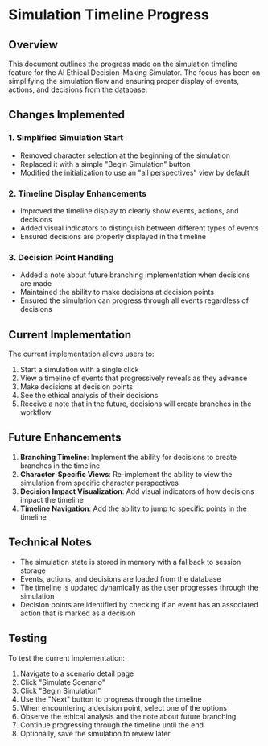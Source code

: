 # Simulation Timeline Progress

## Overview

This document outlines the progress made on the simulation timeline feature for the AI Ethical Decision-Making Simulator. The focus has been on simplifying the simulation flow and ensuring proper display of events, actions, and decisions from the database.

## Changes Implemented

### 1. Simplified Simulation Start

- Removed character selection at the beginning of the simulation
- Replaced it with a simple "Begin Simulation" button
- Modified the initialization to use an "all perspectives" view by default

### 2. Timeline Display Enhancements

- Improved the timeline display to clearly show events, actions, and decisions
- Added visual indicators to distinguish between different types of events
- Ensured decisions are properly displayed in the timeline

### 3. Decision Point Handling

- Added a note about future branching implementation when decisions are made
- Maintained the ability to make decisions at decision points
- Ensured the simulation can progress through all events regardless of decisions

## Current Implementation

The current implementation allows users to:

1. Start a simulation with a single click
2. View a timeline of events that progressively reveals as they advance
3. Make decisions at decision points
4. See the ethical analysis of their decisions
5. Receive a note that in the future, decisions will create branches in the workflow

## Future Enhancements

1. **Branching Timeline**: Implement the ability for decisions to create branches in the timeline
2. **Character-Specific Views**: Re-implement the ability to view the simulation from specific character perspectives
3. **Decision Impact Visualization**: Add visual indicators of how decisions impact the timeline
4. **Timeline Navigation**: Add the ability to jump to specific points in the timeline

## Technical Notes

- The simulation state is stored in memory with a fallback to session storage
- Events, actions, and decisions are loaded from the database
- The timeline is updated dynamically as the user progresses through the simulation
- Decision points are identified by checking if an event has an associated action that is marked as a decision

## Testing

To test the current implementation:

1. Navigate to a scenario detail page
2. Click "Simulate Scenario"
3. Click "Begin Simulation"
4. Use the "Next" button to progress through the timeline
5. When encountering a decision point, select one of the options
6. Observe the ethical analysis and the note about future branching
7. Continue progressing through the timeline until the end
8. Optionally, save the simulation to review later

